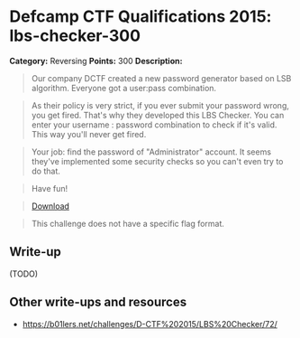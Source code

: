 # Defcamp CTF Qualifications 2015: lbs-checker-300

**Category:** Reversing
**Points:** 300
**Description:**

> Our company DCTF created a new password generator based on LSB algorithm. Everyone got a user:pass combination.

> As their policy is very strict, if you ever submit your password wrong, you get fired. That's why they developed this LBS Checker. You can enter your username : password combination to check if it's valid. This way you'll never get fired.

> Your job: find the password of "Administrator" account. It seems they've implemented some security checks so you can't even try to do that.

> Have fun!

> [Download](r300)

> This challenge does not have a specific flag format.


## Write-up

(TODO)

## Other write-ups and resources

* <https://b01lers.net/challenges/D-CTF%202015/LBS%20Checker/72/>
